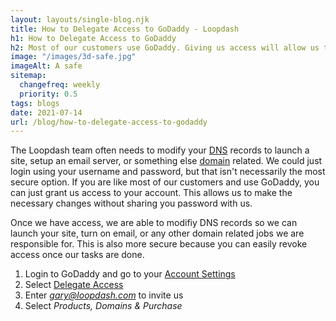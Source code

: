 ```yaml
---
layout: layouts/single-blog.njk
title: How to Delegate Access to GoDaddy - Loopdash
h1: How to Delegate Access to GoDaddy
h2: Most of our customers use GoDaddy. Giving us access will allow us to add the appropriate DNS records without sharing your password.
image: "/images/3d-safe.jpg"
imageAlt: A safe
sitemap:
  changefreq: weekly
  priority: 0.5
tags: blogs
date: 2021-07-14
url: /blog/how-to-delegate-access-to-godaddy
---
```


The Loopdash team often needs to modify your [DNS](/glossary/dns) records to launch a site, setup an email server, or something else [domain](/glossary/domain) related. We could just login using your username and password, but that isn't necessarily the most secure option. If you are like most of our customers and use GoDaddy, you can just grant us access to your account. This allows us to make the necessary changes without sharing you password with us.

Once we have access, we are able to modifiy DNS records so we can launch your site, turn on email, or any other domain related jobs we are responsible for. This is also more secure because you can easily revoke access once our tasks are done.

1. Login to GoDaddy and go to your [Account Settings](https://account.godaddy.com/)
2. Select [Delegate Access](https://account.godaddy.com/access)
3. Enter *gary@loopdash.com* to invite us
4. Select _Products, Domains & Purchase_
